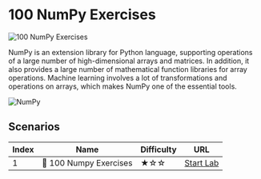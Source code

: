 # 100 NumPy Exercises

![100 NumPy Exercises](https://cover-creator.labex.io/100-numpy-exercises.png)

NumPy is an extension library for Python language, supporting operations of a large number of high-dimensional arrays and matrices. In addition, it also provides a large number of mathematical function libraries for array operations. Machine learning involves a lot of transformations and operations on arrays, which makes NumPy one of the essential tools.

![NumPy](https://img.shields.io/badge/NumPy-whitesmoke?style=for-the-badge&logo=numpy)


## Scenarios

|   Index | Name                  | Difficulty   | URL                                                                 |
|---------|-----------------------|--------------|---------------------------------------------------------------------|
|       1 | 📖 100 Numpy Exercises | ★☆☆          | <a target='_blank' href='https://labex.io/labs/20746'>Start Lab</a> |

